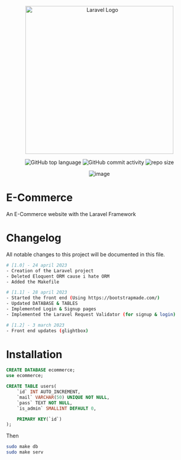<div align="center">

<a href="https://laravel.com" target="_blank"><img src="https://raw.githubusercontent.com/laravel/art/master/logo-lockup/5%20SVG/2%20CMYK/1%20Full%20Color/laravel-logolockup-cmyk-red.svg" width="400" alt="Laravel Logo"></a>
  
![GitHub top language](https://img.shields.io/github/languages/top/NullBrunk/E-Commerce?style=for-the-badge)
![GitHub commit activity](https://img.shields.io/github/commit-activity/m/NullBrunk/E-Commerce?style=for-the-badge)
![repo size](https://img.shields.io/github/repo-size/NullBrunk/E-Commerce?style=for-the-badge)

![image](https://user-images.githubusercontent.com/125673909/236008769-2e900822-be7e-4c74-a87e-bfcc22bd69ec.png)


</div> 

# E-Commerce

An E-Commerce website with the Laravel Framework

# Changelog

All notable changes to this project will be documented in this file.

```bash
# [1.0] - 24 april 2023
- Creation of the Laravel project
- Deleted Eloquent ORM cause i hate ORM
- Added the Makefile

# [1.1] - 28 april 2023
- Started the front end (Using https://bootstrapmade.com/)
- Updated DATABASE & TABLES 
- Implemented Login & Signup pages 
- Implemented the Laravel Request Validator (for signup & login) 

# [1.2] - 3 march 2023
- Front end updates (glightbox)
```

# Installation

```sql
CREATE DATABASE ecommerce;
use ecommerce;

CREATE TABLE users(
    `id` INT AUTO_INCREMENT,
    `mail` VARCHAR(50) UNIQUE NOT NULL,
    `pass` TEXT NOT NULL,
    `is_admin` SMALLINT DEFAULT 0,

    PRIMARY KEY(`id`)   
);
```
Then
```bash
sudo make db
sudo make serv
```


